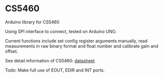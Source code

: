 # CS5460
Arduino library for CS5460


Using SPI interface to connect, tested on Arduino UNO.

Current functions include set config register arguments manually, read measurements in raw binary format and float number and calibrate gain and offset.

See detail information of CS5460: [datasheet](https://www.alldatasheet.com/datasheet-pdf/pdf/230848/CIRRUS/CS5460.html)

Todo:
Make full use of EOUT, EDIR and INT ports.
